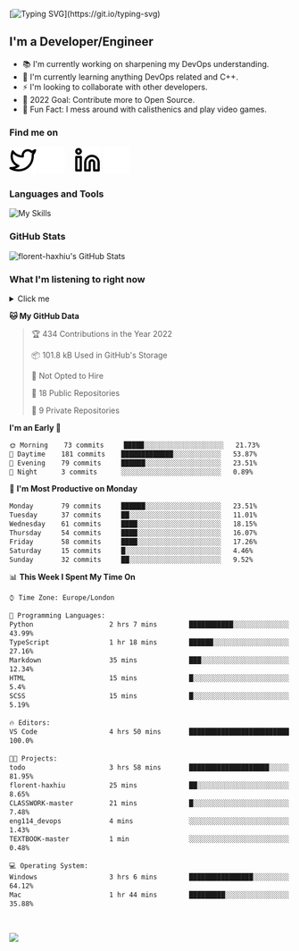 [![Typing SVG](https://readme-typing-svg.herokuapp.com/?font=Edu+TAS+Beginner&size=32&color=white&lines=Welcome+to+my+Profile;)](https://git.io/typing-svg)

## I'm a Developer/Engineer

- 📚 I'm currently working on sharpening my DevOps understanding.
- 🏫 I'm currently learning anything DevOps related and C++.
- ⚡ I'm looking to collaborate with other developers.
- 🎯 2022 Goal: Contribute more to Open Source.
- 🎉 Fun Fact: I mess around with calisthenics and play video games.

### Find me on
[![website](./img/twitter-light.svg)](https://twitter.com/florenthaxhiu#gh-light-mode-only)
[![website](./img/twitter-dark.svg)](https://twitter.com/florenthaxhiu#gh-dark-mode-only)
&nbsp;&nbsp;
[![website](./img/linkedin-light.svg)](https://linkedin.com/in/florenthaxhiu#gh-light-mode-only)
[![website](./img/linkedin-dark.svg)](https://linkedin.com/in/florenthaxhiu#gh-dark-mode-only)

### Languages and Tools

![My Skills](https://skillicons.dev/icons?i=html,css,js,react,nodejs,python,django,postgres,sass,bootstrap,vscode,aws,bash,docker,kubernetes,figma,github,jenkins,linux,nginx,git)

### GitHub Stats

![florent-haxhiu's GitHub Stats](https://github-readme-stats.vercel.app/api?username=florent-haxhiu&show_icons=true&theme=dark)

<!-- ### Most used languages

<details>
    <summary>Click me</summary>



</details> -->

<!-- <br/> -->

### What I'm listening to right now

<details>
    <summary>Click me</summary>

[![spotify-github-profile](https://spotify-github-profile.vercel.app/api/view?uid=ndyngu2b76zsxvzypy6255y3y&cover_image=true&theme=natemoo-re&bar_color_cover=true&bar_color=57b654)](https://spotify-github-profile.vercel.app/api/view?uid=ndyngu2b76zsxvzypy6255y3y&redirect=true)

</details>

<!--START_SECTION:waka-->
**🐱 My GitHub Data** 

> 🏆 434 Contributions in the Year 2022
 > 
> 📦 101.8 kB Used in GitHub's Storage 
 > 
> 🚫 Not Opted to Hire
 > 
> 📜 18 Public Repositories 
 > 
> 🔑 9 Private Repositories  
 > 
**I'm an Early 🐤** 

```text
🌞 Morning    73 commits     █████░░░░░░░░░░░░░░░░░░░░   21.73% 
🌆 Daytime    181 commits    █████████████░░░░░░░░░░░░   53.87% 
🌃 Evening    79 commits     ██████░░░░░░░░░░░░░░░░░░░   23.51% 
🌙 Night      3 commits      ░░░░░░░░░░░░░░░░░░░░░░░░░   0.89%

```
📅 **I'm Most Productive on Monday** 

```text
Monday       79 commits     ██████░░░░░░░░░░░░░░░░░░░   23.51% 
Tuesday      37 commits     ██░░░░░░░░░░░░░░░░░░░░░░░   11.01% 
Wednesday    61 commits     ████░░░░░░░░░░░░░░░░░░░░░   18.15% 
Thursday     54 commits     ████░░░░░░░░░░░░░░░░░░░░░   16.07% 
Friday       58 commits     ████░░░░░░░░░░░░░░░░░░░░░   17.26% 
Saturday     15 commits     █░░░░░░░░░░░░░░░░░░░░░░░░   4.46% 
Sunday       32 commits     ██░░░░░░░░░░░░░░░░░░░░░░░   9.52%

```


📊 **This Week I Spent My Time On** 

```text
⌚︎ Time Zone: Europe/London

💬 Programming Languages: 
Python                   2 hrs 7 mins        ███████████░░░░░░░░░░░░░░   43.99% 
TypeScript               1 hr 18 mins        ██████░░░░░░░░░░░░░░░░░░░   27.16% 
Markdown                 35 mins             ███░░░░░░░░░░░░░░░░░░░░░░   12.34% 
HTML                     15 mins             █░░░░░░░░░░░░░░░░░░░░░░░░   5.4% 
SCSS                     15 mins             █░░░░░░░░░░░░░░░░░░░░░░░░   5.19%

🔥 Editors: 
VS Code                  4 hrs 50 mins       █████████████████████████   100.0%

🐱‍💻 Projects: 
todo                     3 hrs 58 mins       ████████████████████░░░░░   81.95% 
florent-haxhiu           25 mins             ██░░░░░░░░░░░░░░░░░░░░░░░   8.65% 
CLASSWORK-master         21 mins             █░░░░░░░░░░░░░░░░░░░░░░░░   7.48% 
eng114_devops            4 mins              ░░░░░░░░░░░░░░░░░░░░░░░░░   1.43% 
TEXTBOOK-master          1 min               ░░░░░░░░░░░░░░░░░░░░░░░░░   0.48%

💻 Operating System: 
Windows                  3 hrs 6 mins        ████████████████░░░░░░░░░   64.12% 
Mac                      1 hr 44 mins        █████████░░░░░░░░░░░░░░░░   35.88%

```


<!--END_SECTION:waka-->

<br/>

![](https://visitor-badge.glitch.me/badge?page_id=florent-haxhiu.visitor-badge)

<!-- ### Metrics

![Metrics](https://metrics.lecoq.io/florent-haxhiu?template=classic&base.header=0&gists=1&lines=1) -->

<!-- 
- Hi, I’m @florent-haxhiu
- I’m currently working as Consultant at Sparta Global.
- How to reach me: 
    - Florent Haxhiu - [LinkedIn](https://www.linkedin.com/in/florenthaxhiu/)
    - Florent#7873 - Discord
    - Florent Haxhiu - [Twitter](https://twitter.com/florenthaxhiu) -->

<!---
florent-haxhiu/florent-haxhiu is a ✨ special ✨ repository because its `README.md` (this file) appears on your GitHub profile.
You can click the Preview link to take a look at your changes.
--->
